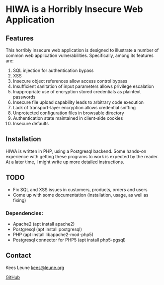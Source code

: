 # HIWA is a Horribly Insecure Web Application

## Features

This horribly insecure web application is designed to illustrate
a number of common web application vulnerabilities. Specifically,
among its features are:

1. SQL injection for authentication bypass
2. XSS 
3. Insecure object references allow access control bypass
4. Insufficient sanitation of input parameters allows privilege escalation
5. Inappropriate use of encryption stored credentials as plaintext passwords
6. Insecure file upload capability leads to arbitrary code execution
7. Lack of transport-layer encryption allows credential sniffing
8. Unprotected configuration files in browsable directory
9. Authentication state maintained in client-side cookies
10. Insecure defaults

## Installation

HIWA is written in PHP, using a Postgresql backend. Some hands-on experience
with getting these programs to work is expected by the reader. At a later
time, I might write up more detailed instructions.

## TODO

* Fix SQL and XSS issues in customers, products, orders and users
* Come up with some documentation (installation, usage, as well as fixing)

### Dependencies:

* Apache2 (apt install apache2)
* Postgresql (apt install postgresql)
* PHP (apt install libapache2-mod-php5)
* Postgresql connector for PHP5 (apt install php5-pgsql)

## Contact

Kees Leune <kees@leune.org>

[GitHub](https://github.com/KeesL/hiwa)

